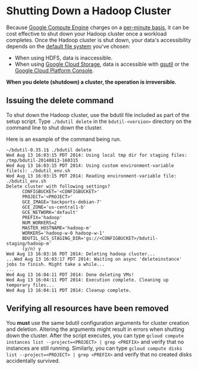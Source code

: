 # Shutting Down a Hadoop Cluster

Because [Google Compute Engine](https://cloud.google.com/compute/) charges on a [per-minute basis](https://cloud.google.com/compute/pricing), it can be cost effective to shut down your Hadoop cluster once a workload completes. Once the Hadoop cluster is shut down, your data's accessibility depends on the [default file system](QUICKSTART.md) you've chosen:

* When using HDFS, data is inaccessible.
* When using [Google Cloud Storage](https://cloud.google.com/storage/), data is accessible with [gsutil](https://cloud.google.com/storage/docs/gsutil) or the [Google Cloud Platform Console](https://console.cloud.google.com/?_ga=1.81149463.169096153.1475769191).

**When you delete (shutdown) a cluster, the operation is irreversible.**

## Issuing the delete command

To shut down the Hadoop cluster, use the bdutil file included as part of the setup script. Type `./bdutil delete` in the `bdutil-<version>` directory on the command line to shut down the cluster.

Here is an example of the command being run.

    ~/bdutil-0.35.1$ ./bdutil delete
    Wed Aug 13 16:03:15 PDT 2014: Using local tmp dir for staging files: /tmp/bdutil-20140813-160315
    Wed Aug 13 16:03:15 PDT 2014: Using custom environment-variable file(s): ./bdutil_env.sh
    Wed Aug 13 16:03:15 PDT 2014: Reading environment-variable file: ./bdutil_env.sh
    Delete cluster with following settings?
          CONFIGBUCKET='<CONFIGBUCKET>'
          PROJECT='<PROJECT>'
          GCE_IMAGE='backports-debian-7'
          GCE_ZONE='us-central1-b'
          GCE_NETWORK='default'
          PREFIX='hadoop'
          NUM_WORKERS=2
          MASTER_HOSTNAME='hadoop-m'
          WORKERS='hadoop-w-0 hadoop-w-1'
          BDUTIL_GCS_STAGING_DIR='gs://<CONFIGBUCKET>/bdutil-staging/hadoop-m'
          (y/n) y
    Wed Aug 13 16:03:16 PDT 2014: Deleting hadoop cluster...
    ...Wed Aug 13 16:03:17 PDT 2014: Waiting on async 'deleteinstance' jobs to finish. Might take a while...
    ...
    Wed Aug 13 16:04:11 PDT 2014: Done deleting VMs!
    Wed Aug 13 16:04:11 PDT 2014: Execution complete. Cleaning up temporary files...
    Wed Aug 13 16:04:11 PDT 2014: Cleanup complete.

## Verifying all resources have been removed

You **must** use the same bdutil configuration arguments for cluster creation and deletion. Altering the arguments might result in errors when shutting down the cluster. After the script executes, you can type `gcloud compute instances list --project=<PROJECT> | grep <PREFIX>` and verify that no instances are still running. Similarly, you can type `gcloud compute disks list --project=<PROJECT> | grep <PREFIX>` and verify that no created disks accidentally survived.
